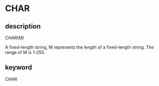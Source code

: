 # CHAR

## description

CHAR(M)

A fixed-length string, M represents the length of a fixed-length string. The range of M is 1-255.

## keyword

CHAR
